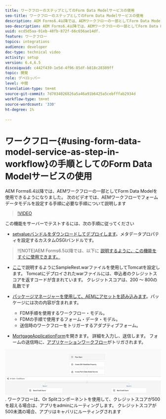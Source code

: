 ```yaml
---
title: ワークフローのステップとしてのForm Data Modelサービスの使用
seo-title: ワークフローのステップとしてのForm Data Modelサービスの使用
description: AEM Forms6.4以降では、AEMワークフローの一部としてForm Data Modelを使用できるようになりました。 次のビデオでは、AEMワークフローでフォームデータモデルを設定する手順に必要な手順について説明します。
seo-description: AEM Forms6.4以降では、AEMワークフローの一部としてForm Data Modelを使用できるようになりました。 次のビデオでは、AEMワークフローでフォームデータモデルを設定する手順に必要な手順について説明します。
uuid: ecd5d5aa-01eb-48fb-872f-66c656ae14df.
feature: ワークフロー
topics: integrations
audience: developer
doc-type: technical video
activity: setup
version: 6.4,6.5
discoiquuid: c442f439-1e5d-4f96-85df-b818c28389ff
topic: 開発
role: デベロッパー
level: 中間
translation-type: tm+mt
source-git-commit: 7d7034026826a5a46a91b6425a5cebfffab2934d
workflow-type: tm+mt
source-wordcount: '330'
ht-degree: 1%

---
```



# ワークフロー{#using-form-data-model-service-as-step-in-workflow}の手順としてのForm Data Modelサービスの使用

AEM Forms6.4以降では、AEMワークフローの一部としてForm Data Modelを使用できるようになりました。 次のビデオでは、AEMワークフローでフォームデータモデルを設定する手順に必要な手順について説明します


>[!VIDEO](https://video.tv.adobe.com/v/21719/?quality=9&learn=on)

この機能をサーバーでテストするには、次の手順に従ってください
* [setvalueバンドルをダウンロードしてデプロイします](/help/forms/assets/common-osgi-bundles/SetValueApp.core-1.0-SNAPSHOT.jar)。メタデータプロパティを設定するカスタムOSGIバンドルです。
>!![NOTE]AEM Forms6.5以降では、以下に [説明するように、この機能をすぐに使用できます。](form-data-model-service-as-step-in-aem65-workflow-video-use.md)

* [ここ](https://docs.adobe.com/content/help/en/experience-manager-learn/forms/ic-print-channel-tutorial/introduction.html)で説明するようにSampleRest.warファイルを使用してTomcatを設定します。 Tomcatにデプロイされたwarファイルには、申込者のクレジットスコアを返すコードが含まれています。 クレジットスコアは、200 ～ 800の乱数です

* [パッケージマネージャーを使用して、AEMにアセットを読み込みます](assets/invoke-fdm-as-service-step.zip)。パッケージには次の内容が含まれます。

   * FDM手順を使用するワークフロー・モデル。
   * FDMの手順で使用するフォーム・データ・モデル。
   * 送信時のワークフローをトリガーするアダプティブフォーム。
* [MortgageApplicationForm](http://localhost:4502/content/dam/formsanddocuments/loanapplication/jcr:content?wcmmode=disabled)を開きます。 詳細を入力し、送信します。 フォームの送信時に、[アプリケーションワークフロー](http://http://localhost:4502/editor.html/conf/global/settings/workflow/models/LoanApplication2.html)がトリガされます。

![ ワークフロー ](assets/fdm-as-service-step-workflow.PNG).
ワークフローは、Or Splitコンポーネントを使用して、クレジットスコアが500を超える場合は、アプリをadminにルーティングします。 クレジットスコアが500未満の場合、アプリはキャバリにルーティングされます
